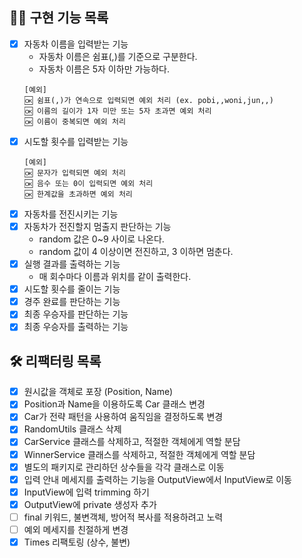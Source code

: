 ## 👩‍💻 구현 기능 목록
- [x] 자동차 이름을 입력받는 기능
  - 자동차 이름은 쉼표(,)를 기준으로 구분한다.
  - 자동차 이름은 5자 이하만 가능하다.
  ```
  [예외]
  🆗 쉼표(,)가 연속으로 입력되면 예외 처리 (ex. pobi,,woni,jun,,)
  🆗 이름의 길이가 1자 미만 또는 5자 초과면 예외 처리
  🆗 이름이 중복되면 예외 처리
  ```
- [x] 시도할 횟수를 입력받는 기능
  ```
  [예외]
  🆗 문자가 입력되면 예외 처리
  🆗 음수 또는 0이 입력되면 예외 처리
  🆗 한계값을 초과하면 예외 처리
  ```
- [x] 자동차를 전진시키는 기능
- [x] 자동차가 전진할지 멈출지 판단하는 기능
  - random 값은 0~9 사이로 나온다.
  - random 값이 4 이상이면 전진하고, 3 이하면 멈춘다.
- [x] 실행 결과를 출력하는 기능
  - 매 회수마다 이름과 위치를 같이 출력한다.
- [x] 시도할 횟수를 줄이는 기능
- [x] 경주 완료를 판단하는 기능
- [x] 최종 우승자를 판단하는 기능
- [x] 최종 우승자를 출력하는 기능

## 🛠 리팩터링 목록
- [x] 원시값을 객체로 포장 (Position, Name)
- [x] Position과 Name을 이용하도록 Car 클래스 변경
- [x] Car가 전략 패턴을 사용하여 움직임을 결정하도록 변경
- [x] RandomUtils 클래스 삭제
- [x] CarService 클래스를 삭제하고, 적절한 객체에게 역할 분담
- [x] WinnerService 클래스를 삭제하고, 적절한 객체에게 역할 분담
- [x] 별도의 패키지로 관리하던 상수들을 각각 클래스로 이동
- [x] 입력 안내 메세지를 출력하는 기능을 OutputView에서 InputView로 이동
- [x] InputView에 입력 trimming 하기
- [x] OutputView에 private 생성자 추가
- [ ] final 키워드, 불변객체, 방어적 복사를 적용하려고 노력
- [ ] 예외 메세지를 친절하게 변경
- [x] Times 리팩토링 (상수, 불변)
